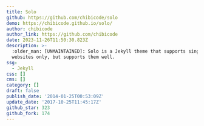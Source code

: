 ```yaml
---
title: Solo
github: https://github.com/chibicode/solo
demo: https://chibicode.github.io/solo/
author: chibicode
author_link: https://github.com/chibicode
date: 2023-11-26T11:50:30.823Z
description: >-
  :older_man: [UNMAINTAINED]: Solo is a Jekyll theme that supports single-page
  websites only, but supports them well.
ssg:
  - Jekyll
css: []
cms: []
category: []
draft: false
publish_date: '2014-01-25T00:53:09Z'
update_date: '2017-10-25T11:45:17Z'
github_star: 323
github_fork: 174
---
```

